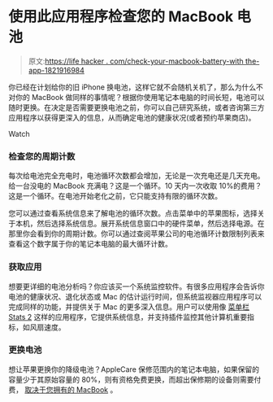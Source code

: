 # 使用此应用程序检查您的 MacBook 电池

> 原文:[https://life hacker . com/check-your-macbook-battery-with the-app-1821916984](https://lifehacker.com/check-your-macbook-battery-with-this-app-1821916984)

你已经在计划给你的旧 iPhone 换电池，这样它就不会随机关机了，那么为什么不对你的 MacBook 做同样的事情呢？根据你使用笔记本电脑的时间长短，电池可以随时更换。在决定是否需要更换电池之前，你可以自己研究系统，或者咨询第三方应用程序以获得更深入的信息，从而确定电池的健康状况(或者预约苹果商店)。

Watch

### **检查您的周期计数**

每次给电池完全充电时，电池循环次数都会增加，无论是一次充电还是几天充电。给一台没电的 MacBook 充满电？这是一个循环。10 天内一次收取 10%的费用？这是一个循环。在电池开始老化之前，它只能支持有限的循环次数。

您可以通过查看系统信息来了解电池的循环次数。点击菜单中的苹果图标，选择关于本机，然后选择系统信息。展开系统信息窗口中的硬件菜单，然后选择电源。在那里你会看到你的周期计数。你可以通过查阅苹果公司的电池循环计数限制列表来查看这个数字属于你的笔记本电脑的最大循环计数。

### **获取应用**

想要更详细的电池分析吗？你应该买一个系统监控软件。有很多应用程序会告诉你电池的健康状况、退化状态或 Mac 的估计运行时间，但系统监视器应用程序可以完成同样的功能，并提供关于 Mac 的更多深入信息。用户可以使用像 [菜单栏 Stats 2](https://lifehacker.com/menubar-stats-2-is-a-mac-system-monitor-with-support-fo-1791346705) 这样的应用程序，它提供系统信息，并支持插件监控其他计算机重要指标，如风扇速度。

### **更换电池**

想让苹果更换你的降级电池？AppleCare 保修范围内的笔记本电脑，如果保留的容量少于其原始容量的 80%，则有资格免费更换，而超出保修期的设备则需要付费， [取决于您拥有的 MacBook](https://support.apple.com/mac/repair/service) 。